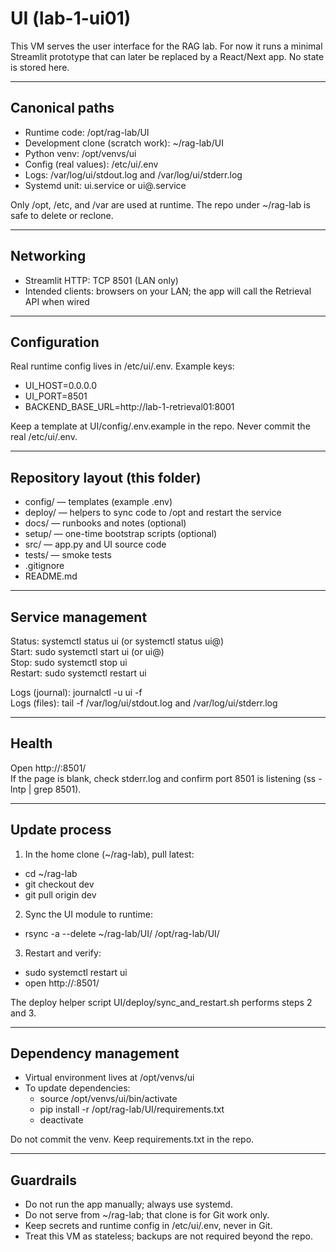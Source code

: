 # UI (lab-1-ui01)

This VM serves the user interface for the RAG lab. For now it runs a minimal Streamlit prototype that can later be replaced by a React/Next app. No state is stored here.

---

## Canonical paths

- Runtime code: /opt/rag-lab/UI
- Development clone (scratch work): ~/rag-lab/UI
- Python venv: /opt/venvs/ui
- Config (real values): /etc/ui/.env
- Logs: /var/log/ui/stdout.log and /var/log/ui/stderr.log
- Systemd unit: ui.service or ui@<user>.service

Only /opt, /etc, and /var are used at runtime. The repo under ~/rag-lab is safe to delete or reclone.

---

## Networking

- Streamlit HTTP: TCP 8501 (LAN only)
- Intended clients: browsers on your LAN; the app will call the Retrieval API when wired

---

## Configuration

Real runtime config lives in /etc/ui/.env. Example keys:
- UI_HOST=0.0.0.0
- UI_PORT=8501
- BACKEND_BASE_URL=http://lab-1-retrieval01:8001

Keep a template at UI/config/.env.example in the repo. Never commit the real /etc/ui/.env.

---

## Repository layout (this folder)

- config/ — templates (example .env)
- deploy/ — helpers to sync code to /opt and restart the service
- docs/ — runbooks and notes (optional)
- setup/ — one-time bootstrap scripts (optional)
- src/ — app.py and UI source code
- tests/ — smoke tests
- .gitignore
- README.md

---

## Service management

Status: systemctl status ui  (or systemctl status ui@<user>)  
Start: sudo systemctl start ui  (or ui@<user>)  
Stop: sudo systemctl stop ui  
Restart: sudo systemctl restart ui  

Logs (journal): journalctl -u ui -f  
Logs (files): tail -f /var/log/ui/stdout.log and /var/log/ui/stderr.log

---

## Health

Open http://<ui-vm-ip>:8501/  
If the page is blank, check stderr.log and confirm port 8501 is listening (ss -lntp | grep 8501).

---

## Update process

1) In the home clone (~/rag-lab), pull latest:
- cd ~/rag-lab
- git checkout dev
- git pull origin dev

2) Sync the UI module to runtime:
- rsync -a --delete ~/rag-lab/UI/ /opt/rag-lab/UI/

3) Restart and verify:
- sudo systemctl restart ui
- open http://<ui-vm-ip>:8501/

The deploy helper script UI/deploy/sync_and_restart.sh performs steps 2 and 3.

---

## Dependency management

- Virtual environment lives at /opt/venvs/ui
- To update dependencies:
  - source /opt/venvs/ui/bin/activate
  - pip install -r /opt/rag-lab/UI/requirements.txt
  - deactivate

Do not commit the venv. Keep requirements.txt in the repo.

---

## Guardrails

- Do not run the app manually; always use systemd.
- Do not serve from ~/rag-lab; that clone is for Git work only.
- Keep secrets and runtime config in /etc/ui/.env, never in Git.
- Treat this VM as stateless; backups are not required beyond the repo.
